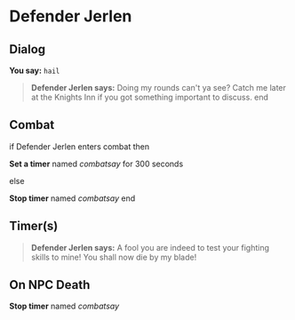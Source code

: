 # Defender Jerlen


## Dialog

**You say:** `hail`



>**Defender Jerlen says:** Doing my rounds can't ya see? Catch me later at the Knights Inn if you got something important to discuss.
end



## Combat

if Defender Jerlen enters combat  then


**Set a timer** named *combatsay* for 300 seconds

else


**Stop timer** named *combatsay*
end



## Timer(s)

>**Defender Jerlen says:** A fool you are indeed to test your fighting skills to mine!  You shall now die by my blade!


## On NPC Death

**Stop timer** named *combatsay*
